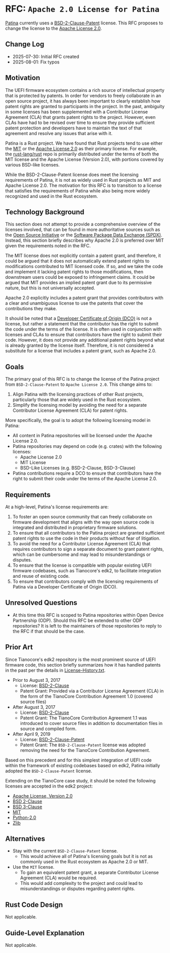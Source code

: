# RFC: `Apache 2.0 License for Patina`

[Patina](https://opendevicepartnership.github.io/boot-firmware) currently uses a [BSD-2-Clause-Patent](https://spdx.org/licenses/BSD-2-Clause-Patent.html)
license. This RFC proposes to change the license to the [Apache License 2.0](https://spdx.org/licenses/Apache-2.0.html).

## Change Log

- 2025-07-30: Initial RFC created
- 2025-08-01: Fix typos

## Motivation

The UEFI firmware ecosystem contains a rich source of intellectual property that is protected by patents. In order for
vendors to freely collaborate in an open source project, it has always been important to clearly establish how patent
rights are granted to participants in the project. In the past, ambiguity in some licenses has been supplemented with
a Contributor License Agreement (CLA) that grants patent rights to the project. However, even CLAs have had to be
revised over time to ensure they provide sufficient patent protection and developers have to maintain the text of that
agreement and resolve any issues that arise with it.

Patina is a Rust project. We have found that Rust projects tend to use either the [MIT](https://spdx.org/licenses/MIT.html)
or the [Apache License 2.0](https://spdx.org/licenses/Apache-2.0.html) as their primary license. For example, the
[rust-lang/rust](https://github.com/rust-lang/rust) repo is primarily distributed under the terms of both the MIT
license and the Apache License (Version 2.0), with portions covered by various BSD-like licenses.

While the BSD-2-Clause-Patent license does meet the licensing requirements of Patina, it is not as widely used in
Rust projects as MIT and Apache License 2.0. The motivation for this RFC is to transition to a license that satisfies
the requirements of Patina while also being more widely recognized and used in the Rust ecosystem.

## Technology Background

This section does not attempt to provide a comprehensive overview of the licenses involved, that can be found in more
authoritative sources such as the [Open Source Initiative](https://opensource.org/licenses) or the [Software Package Data
Exchange (SPDX)](https://spdx.org/licenses/). Instead, this section briefly describes why Apache 2.0 is preferred
over MIT given the requirements noted in the RFC.

The MIT license does not explicitly contain a patent grant, and therefore, it could be argued that it does not
automatically extend patent rights to modifications contributed to MIT licensed code.  If so, and we take the code and
implement it lacking patent rights to those modifications, then downstream users could be exposed to infringement
claims. It could be argued that MIT provides an implied patent grant due to its permissive nature, but this is not
universally accepted.

Apache 2.0 explicitly includes a patent grant that provides contributors with a clear and unambiguous license to use
the patents that cover the contributions they make.

It should be noted that a [Developer Certificate of Origin (DCO)](https://developercertificate.org/) is not a license,
but rather a statement that the contributor has the right to submit the code under the terms of the license. It is
often used in conjunction with licenses and CLAs to ensure that contributors have the right to submit their code.
However, it does not provide any additional patent rights beyond what is already granted by the license itself.
Therefore, it is not considered a substitute for a license that includes a patent grant, such as Apache 2.0.

## Goals

The primary goal of this RFC is to change the license of the Patina project from `BSD-2-Clause-Patent` to
`Apache License 2.0`. This change aims to:

1. Align Patina with the licensing practices of other Rust projects, particularly those that are widely used in the
   Rust ecosystem.
2. Simplify the licensing model by avoiding the need for a separate Contributor License Agreement (CLA) for patent
   rights.

More specifically, the goal is to adopt the following licensing model in Patina:

- All content in Patina repositories will be licensed under the Apache License 2.0.
- Patina repositories may depend on code (e.g. crates) with the following licenses:
  - Apache License 2.0
  - MIT License
  - BSD-Like Licenses (e.g. BSD-2-Clause, BSD-3-Clause)
- Patina contributions require a DCO to ensure that contributors have the right to submit their code under
  the terms of the Apache License 2.0.

## Requirements

At a high-level, Patina's license requirements are:

1. To foster an open source community that can freely collaborate on firmware development that aligns with the way
   open source code is integrated and distributed in proprietary firmware solutions.
2. To ensure that all contributors to the Patina project are granted sufficient patent rights to use the code in their
   products without fear of litigation.
3. To avoid the need for a Contributor License Agreement (CLA) that requires contributors to sign a separate document
   to grant patent rights, which can be cumbersome and may lead to misunderstandings or disputes.
4. To ensure that the license is compatible with popular existing UEFI firmware codebases, such as Tianocore's edk2, to
   facilitate integration and reuse of existing code.
5. To ensure that contributors comply with the licensing requirements of Patina via a Developer Certificate of Origin
   (DCO).

## Unresolved Questions

- At this time this RFC is scoped to Patina repositories within Open Device Partnership (ODP). Should this RFC be
  extended to other ODP repositories? It is left to the maintainers of those repositories to reply to the RFC if that
  should be the case.

## Prior Art

Since Tianocore's edk2 repository is the most prominent source of UEFI firmware code, this section briefly summarizes
how it has handled patents in the past per the details in [License-History.txt](https://github.com/tianocore/edk2/blob/master/License-History.txt).

- Prior to August 3, 2017
  - License: [BSD-2-Clause](https://opensource.org/licenses/BSD-2-Clause)
  - Patent Grant: Provided via a Contributor License Agreement (CLA) in the form of the
                  TianoCore Contribution Agreement 1.0 (covered source files)
- After August 3, 2017
  - License: [BSD-2-Clause](https://opensource.org/licenses/BSD-2-Clause)
  - Patent Grant: The TianoCore Contribution Agreement 1.1 was introduced to cover source files in addition to
                  documentation files in source and compiled form.
- After April 9, 2019
  - License: [BSD-2-Clause-Patent](https://spdx.org/licenses/BSD-2-Clause-Patent.html)
  - Patent Grant: The `BSD-2-Clause-Patent` license was adopted removing the need for the TianoCore Contribution
                  Agreement.

Based on this precedent and for this simplest integration of UEFI code within the framework of existing codebases based
on edk2, Patina initially adopted the `BSD-2-Clause-Patent` license.

Extending on the TianoCore case study, it should be noted the following licenses are accepted in the edk2 project:

- [Apache License, Version 2.0](https://opensource.org/license/apache-2-0/)
- [BSD 2-Clause](https://opensource.org/license/BSD-2-Clause)
- [BSD 3-Clause](https://opensource.org/license/BSD-3-Clause)
- [MIT](https://opensource.org/license/MIT)
- [Python-2.0](https://opensource.org/license/Python-2.0)
- [Zlib](https://opensource.org/license/Zlib)

## Alternatives

- Stay with the current `BSD-2-Clause-Patent` license.
  - This would achieve all of Patina's licensing goals but it is not as commonly used in the Rust ecosystem as
    Apache 2.0 or MIT.
- Use the `MIT` license.
  - To gain an equivalent patent grant, a separate Contributor License Agreement (CLA) would be required.
  - This would add complexity to the project and could lead to misunderstandings or disputes regarding patent
    rights.

## Rust Code Design

Not applicable.

## Guide-Level Explanation

Not applicable.

